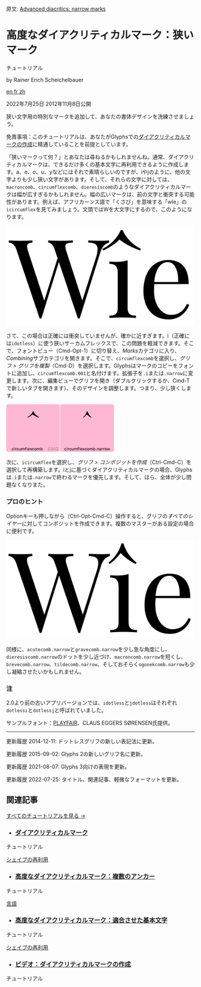 原文: [Advanced diacritics: narrow marks](https://glyphsapp.com/learn/advanced-diacritics-narrow-marks)
# 高度なダイアクリティカルマーク：狭いマーク

チュートリアル

by Rainer Erich Scheichelbauer

[ en ](https://glyphsapp.com/learn/advanced-diacritics-narrow-marks) [ fr ](https://glyphsapp.com/fr/learn/advanced-diacritics-narrow-marks) [ zh ](https://glyphsapp.com/zh/learn/advanced-diacritics-narrow-marks)

2022年7月25日 2012年11月8日公開

狭い文字用の特別なマークを追加して、あなたの書体デザインを洗練させましょう。

免責事項：このチュートリアルは、あなたがGlyphsでの[ダイアクリティカルマークの作成](diacritics/.md)に精通していることを前提としています。

「狭いマークって何？」とあなたは尋ねるかもしれませんね。通常、ダイアクリティカルマークは、できるだけ多くの基本文字に再利用できるように作成します。a、e、o、u、yなどにはそれで素晴らしいのですが、iやjのように、他の文字よりも少し狭い文字があります。そして、それらの文字に対しては、`macroncomb`、`circumflexcomb`、`dieresiscomb`のようなダイアクリティカルマークは幅が広すぎるかもしれません。幅の広いマークは、前の文字と衝突する可能性があります。例えば、アフリカーンス語で「くさび」を意味する「wîe」の`icircumflex`を見てみましょう。文頭ではWを大文字にするので、このようになります。

![](images/circumflex-too-wide.png)

さて、この場合は正確には衝突していませんが、確かに近すぎます。i（正確には`idotless`）に使う狭いサーカムフレックスで、この問題を軽減できます。そこで、フォントビュー（Cmd-Opt-1）に切り替え、*Marks*カテゴリに入り、*Combining*サブカテゴリを開きます。そこで、`circumflexcomb`を選択し、*グリフ > グリフを複製*（Cmd-D）を選択します。Glyphsはマークのコピーをフォントに追加し、`circumflexcomb.001`と名付けます。拡張子を`.i`または`.narrow`に変更します。次に、編集ビューでグリフを開き（ダブルクリックするか、Cmd-Tで新しいタブを開きます）、そのデザインを調整します。つまり、少し狭くします。

![](images/normal-and-narrow-circumflex.png)

次に、`icircumflex`を選択し、*グリフ > コンポジットを作成*（Ctrl-Cmd-C）を選択して再構築します。iとjに基づくダイアクリティカルマークの場合、Glyphsは`.i`または`.narrow`で終わるマークを優先します。そして、ほら、全体が少し問題なくなりまた。

### プロのヒント

Optionキーも押しながら（Ctrl-Opt-Cmd-C）操作すると、グリフの*すべてのレイヤー*に対してコンポジットを作成できます。複数のマスターがある設定の場合に便利です。

![](images/narrow-circumflex.png)

同様に、`acutecomb.narrow`と`gravecomb.narrow`を少し急な角度にし、`dieresiscomb.narrow`のドットを少し近づけ、`macroncomb.narrow`を短くし、`brevecomb.narrow`、`tildecomb.narrow`、そしておそらく`ogonekcomb.narrow`も少し凝縮させたいかもしれません。

### 注

2.0より前の古いアプリバージョンでは、`idotless`と`jdotless`はそれぞれ`dotlessi`と`dotlessj`と呼ばれていました。

サンプルフォント：[PLAYFAIR](http://www.google.com/webfonts/specimen/Playfair+Display)、CLAUS EGGERS SØRENSEN氏提供。

---

更新履歴 2014-12-11: ドットレスグリフの新しい表記法に更新。

更新履歴 2015-09-02: Glyphs 2の新しいグリフ名に更新。

更新履歴 2021-08-07: Glyphs 3向けの表現を更新。

更新履歴 2022-07-25: タイトル、関連記事、軽微なフォーマットを更新。

## 関連記事

[すべてのチュートリアルを見る →](https://glyphsapp.com/learn)

*   ### [ダイアクリティカルマーク](diacritics.md)

チュートリアル

[ シェイプの再利用 ](https://glyphsapp.com/learn?q=reusing+shapes)

*   ### [高度なダイアクリティカルマーク：複数のアンカー](advanced-diacritics-multiple-anchors.md)

チュートリアル

[ 言語 ](https://glyphsapp.com/learn?q=languages)

*   ### [高度なダイアクリティカルマーク：適合させた基本文字](advanced-diacritics-adapted-base-letters.md)

チュートリアル

[ シェイプの再利用 ](https://glyphsapp.com/learn?q=reusing+shapes)

*   ### [ビデオ：ダイアクリティカルマークの作成](video-building-diacritics.md)

チュートリアル